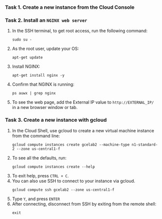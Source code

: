 ### Task 1. Create a new instance from the Cloud Console

### Task 2. Install an ```NGINX web server```
1. In the SSH terminal, to get root access, run the following command:
	```
	sudo su -
	```
2. As the root user, update your OS:
	```
	apt-get update
	```
3. Install NGINX:
	```
	apt-get install nginx -y
	```
4. Confirm that NGINX is running:
	```
	ps auwx | grep nginx
	```
5. To see the web page, add the External IP value to ```http://EXTERNAL_IP/``` in a new browser window or tab.

### Task 3. Create a new instance with gcloud
1. In the Cloud Shell, use gcloud to create a new virtual machine instance from the command line:
	```
	gcloud compute instances create gcelab2 --machine-type n1-standard-2 --zone us-central1-f
	```
2. To see all the defaults, run:
	```
	gcloud compute instances create --help
	```
3. To exit help, press ```CTRL + C```.
4. You can also use SSH to connect to your instance via gcloud. 
	```
	gcloud compute ssh gcelab2 --zone us-central1-f
	```
5. Type ```Y```, and press ```ENTER```
6. After connecting, disconnect from SSH by exiting from the remote shell:
	```
	exit
	```

